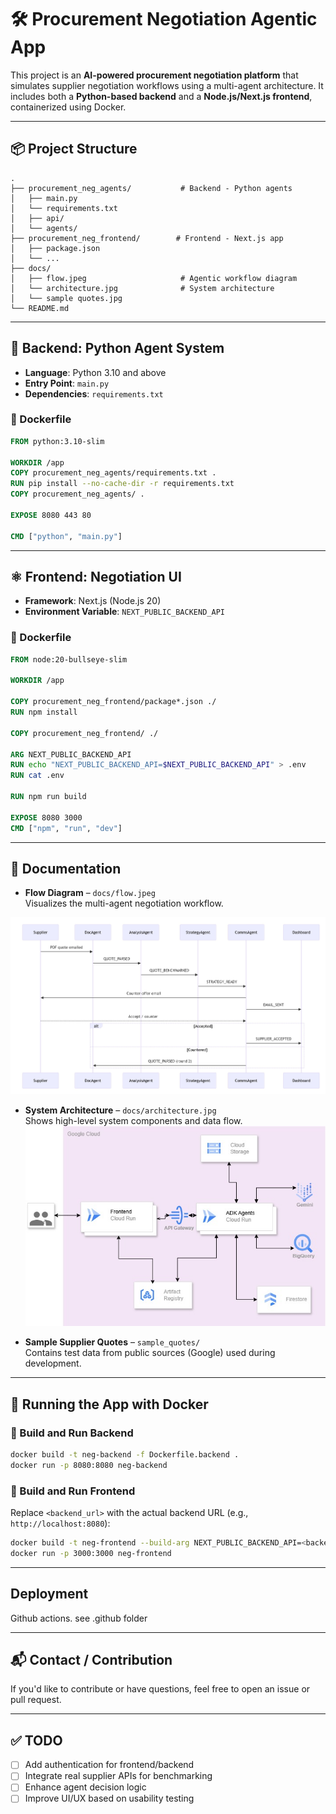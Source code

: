 
# 🛠️ Procurement Negotiation Agentic App

This project is an **AI-powered procurement negotiation platform** that simulates supplier negotiation workflows using a multi-agent architecture. It includes both a **Python-based backend** and a **Node.js/Next.js frontend**, containerized using Docker.

---

## 📦 Project Structure

```
.
├── procurement_neg_agents/           # Backend - Python agents
│   ├── main.py
│   └── requirements.txt
│   ├── api/
│   └── agents/
├── procurement_neg_frontend/        # Frontend - Next.js app
│   ├── package.json
│   └── ...
├── docs/
│   ├── flow.jpeg                     # Agentic workflow diagram
│   └── architecture.jpg              # System architecture
│   └── sample quotes.jpg            
└── README.md
```

---

## 🐍 Backend: Python Agent System

- **Language**: Python 3.10 and above
- **Entry Point**: `main.py`
- **Dependencies**: `requirements.txt`

### 🔧 Dockerfile

```dockerfile
FROM python:3.10-slim

WORKDIR /app
COPY procurement_neg_agents/requirements.txt .
RUN pip install --no-cache-dir -r requirements.txt
COPY procurement_neg_agents/ .

EXPOSE 8080 443 80

CMD ["python", "main.py"]
```

---

## ⚛️ Frontend: Negotiation UI

- **Framework**: Next.js (Node.js 20)
- **Environment Variable**: `NEXT_PUBLIC_BACKEND_API`

### 🔧 Dockerfile

```dockerfile
FROM node:20-bullseye-slim

WORKDIR /app

COPY procurement_neg_frontend/package*.json ./
RUN npm install

COPY procurement_neg_frontend/ ./

ARG NEXT_PUBLIC_BACKEND_API 
RUN echo "NEXT_PUBLIC_BACKEND_API=$NEXT_PUBLIC_BACKEND_API" > .env
RUN cat .env

RUN npm run build

EXPOSE 8080 3000
CMD ["npm", "run", "dev"]
```

---

## 📸 Documentation

- **Flow Diagram** – `docs/flow.jpeg`  
  Visualizes the multi-agent negotiation workflow.
  
![Project Screenshot](./docs/flow.jpg)


- **System Architecture** – `docs/architecture.jpg`  
  Shows high-level system components and data flow.
  ![Project Screenshot](./docs/architecture.jpg)


- **Sample Supplier Quotes** – `sample_quotes/`  
  Contains test data from public sources (Google) used during development.

---

## 🚀 Running the App with Docker

### 🔹 Build and Run Backend

```bash
docker build -t neg-backend -f Dockerfile.backend .
docker run -p 8080:8080 neg-backend
```

### 🔹 Build and Run Frontend

Replace `<backend_url>` with the actual backend URL (e.g., `http://localhost:8080`):

```bash
docker build -t neg-frontend --build-arg NEXT_PUBLIC_BACKEND_API=<backend_url> -f Dockerfile.frontend .
docker run -p 3000:3000 neg-frontend
```

---

## Deployment
Github actions. see .github folder

---


## 📬 Contact / Contribution

If you'd like to contribute or have questions, feel free to open an issue or pull request.

---

## ✅ TODO

- [ ] Add authentication for frontend/backend
- [ ] Integrate real supplier APIs for benchmarking
- [ ] Enhance agent decision logic
- [ ] Improve UI/UX based on usability testing

